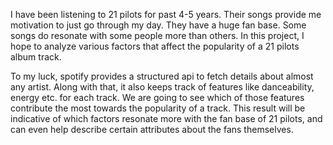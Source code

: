 I have been listening to 21 pilots for past 4-5 years. Their songs provide me motivation to just go through my day. They have a huge fan base. Some songs do resonate with some people more than others. In this project, I hope to analyze various factors that affect the popularity of a 21 pilots album track.

To my luck, spotify provides a structured api to fetch details about almost any artist. Along with that, it also keeps track of features like danceability, energy etc. for each track. We are going to see which of those features contribute the most towards the popularity of a track. This result will be indicative of which factors resonate more with the fan base of 21 pilots, and can even help describe certain attributes about the fans themselves.